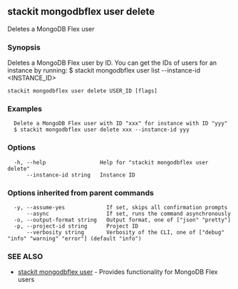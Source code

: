 ## stackit mongodbflex user delete

Deletes a MongoDB Flex user

### Synopsis

Deletes a MongoDB Flex user by ID. You can get the IDs of users for an instance by running:
  $ stackit mongodbflex user list --instance-id <INSTANCE_ID>

```
stackit mongodbflex user delete USER_ID [flags]
```

### Examples

```
  Delete a MongoDB Flex user with ID "xxx" for instance with ID "yyy"
  $ stackit mongodbflex user delete xxx --instance-id yyy
```

### Options

```
  -h, --help                 Help for "stackit mongodbflex user delete"
      --instance-id string   Instance ID
```

### Options inherited from parent commands

```
  -y, --assume-yes             If set, skips all confirmation prompts
      --async                  If set, runs the command asynchronously
  -o, --output-format string   Output format, one of ["json" "pretty"]
  -p, --project-id string      Project ID
      --verbosity string       Verbosity of the CLI, one of ["debug" "info" "warning" "error"] (default "info")
```

### SEE ALSO

* [stackit mongodbflex user](./stackit_mongodbflex_user.md)	 - Provides functionality for MongoDB Flex users

